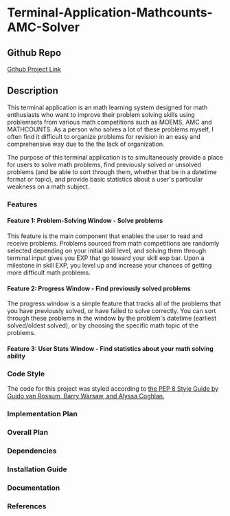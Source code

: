  # Terminal-Application-Mathcounts-AMC-Solver

## Github Repo

[Github Project Link](https://github.com/aztrocord/Terminal-Application-Mathcounts-AMC-Solver)

## Description

This terminal application is an math learning system designed for math enthusiasts who want to improve their problem solving skills using problemsets from various math competitions such as MOEMS, AMC and MATHCOUNTS. As a person who solves a lot of these problems myself, I often find it difficult to organize problems for revision in an easy and comprehensive way due to the the lack of organization. 

The purpose of this terminal application is to simultaneously provide a place for users to solve math problems, find previously solved or unsolved problems (and be able to sort through them, whether that be in a datetime format or topic), and provide basic statistics about a user's particular weakness on a math subject. 

### Features

#### Feature 1: Problem-Solving Window - Solve problems

This feature is the main component that enables the user to read and receive problems. Problems sourced from math competitions are randomly selected depending on your initial skill level, and solving them through terminal input gives you EXP that go toward your skill exp bar. Upon a milestone in skill EXP, you level up and increase your chances of getting more difficult math problems.

#### Feature 2: Progress Window - Find previously solved problems

The progress window is a simple feature that tracks all of the problems that you have previously solved, or have failed to solve correctly. You can sort through these problems in the window by the problem's datetime (earliest solved/oldest solved), or by choosing the specific math topic of the problems.

#### Feature 3: User Stats Window - Find statistics about your math solving ability 

### Code Style

The code for this project was styled according to [the PEP 8 Style Guide by Guido van Rossum, Barry Warsaw, and Alyssa Coghlan.](https://peps.python.org/pep-0008/)

### Implementation Plan

### Overall Plan

### Dependencies  

### Installation Guide 

### Documentation

### References
